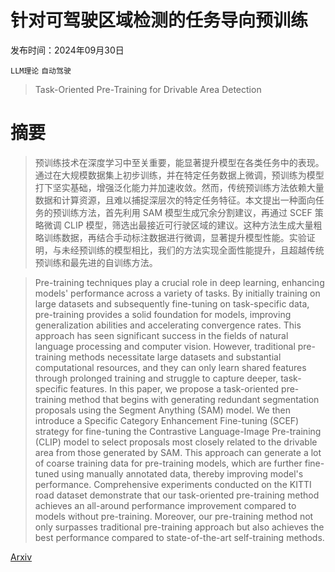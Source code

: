 # 针对可驾驶区域检测的任务导向预训练

发布时间：2024年09月30日

`LLM理论` `自动驾驶`

> Task-Oriented Pre-Training for Drivable Area Detection

# 摘要

> 预训练技术在深度学习中至关重要，能显著提升模型在各类任务中的表现。通过在大规模数据集上初步训练，并在特定任务数据上微调，预训练为模型打下坚实基础，增强泛化能力并加速收敛。然而，传统预训练方法依赖大量数据和计算资源，且难以捕捉深层次的特定任务特征。本文提出一种面向任务的预训练方法，首先利用 SAM 模型生成冗余分割建议，再通过 SCEF 策略微调 CLIP 模型，筛选出最接近可行驶区域的建议。这种方法生成大量粗略训练数据，再结合手动标注数据进行微调，显著提升模型性能。实验证明，与未经预训练的模型相比，我们的方法实现全面性能提升，且超越传统预训练和最先进的自训练方法。

> Pre-training techniques play a crucial role in deep learning, enhancing models' performance across a variety of tasks. By initially training on large datasets and subsequently fine-tuning on task-specific data, pre-training provides a solid foundation for models, improving generalization abilities and accelerating convergence rates. This approach has seen significant success in the fields of natural language processing and computer vision. However, traditional pre-training methods necessitate large datasets and substantial computational resources, and they can only learn shared features through prolonged training and struggle to capture deeper, task-specific features. In this paper, we propose a task-oriented pre-training method that begins with generating redundant segmentation proposals using the Segment Anything (SAM) model. We then introduce a Specific Category Enhancement Fine-tuning (SCEF) strategy for fine-tuning the Contrastive Language-Image Pre-training (CLIP) model to select proposals most closely related to the drivable area from those generated by SAM. This approach can generate a lot of coarse training data for pre-training models, which are further fine-tuned using manually annotated data, thereby improving model's performance. Comprehensive experiments conducted on the KITTI road dataset demonstrate that our task-oriented pre-training method achieves an all-around performance improvement compared to models without pre-training. Moreover, our pre-training method not only surpasses traditional pre-training approach but also achieves the best performance compared to state-of-the-art self-training methods.

[Arxiv](https://arxiv.org/abs/2409.20166)